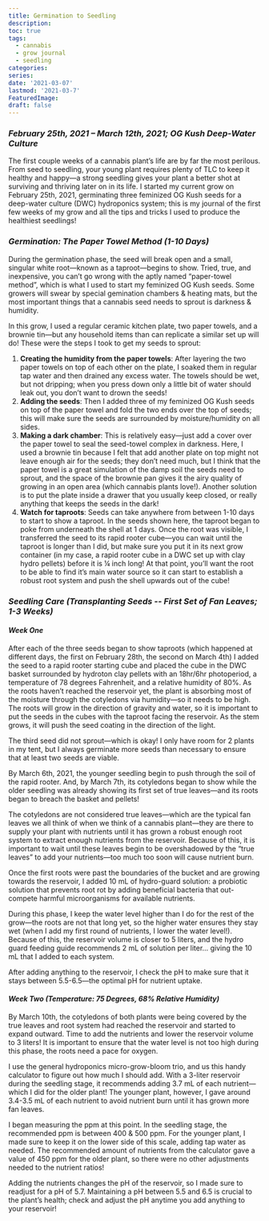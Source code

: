 ```yaml
---
title: Germination to Seedling
description: 
toc: true
tags:
  - cannabis
  - grow journal
  - seedling
categories:
series:
date: '2021-03-07'
lastmod: '2021-03-7'
FeaturedImage: 
draft: false
---
```

### *February 25th, 2021 – March 12th, 2021; OG Kush Deep-Water Culture* 
The first couple weeks of a cannabis plant’s life are by far the most perilous. From seed to seedling, your young plant requires plenty of TLC to keep it healthy and happy—a strong seedling gives your plant a better shot at surviving and thriving later on in its life. I started my current grow on February 25th, 2021, germinating three feminized OG Kush seeds for a deep-water culture (DWC) hydroponics system; this is my journal of the first few weeks of my grow and all the tips and tricks I used to produce the healthiest seedlings! 

### *Germination: The Paper Towel Method (1-10 Days)*
During the germination phase, the seed will break open and a small, singular white root—known as a taproot—begins to show. Tried, true, and inexpensive, you can’t go wrong with the aptly named “paper-towel method”, which is what I used to start my feminized OG Kush seeds. Some growers will swear by special gemination chambers & heating mats, but the most important things that a cannabis seed needs to sprout is darkness & humidity.

In this grow, I used a regular ceramic kitchen plate, two paper towels, and a brownie tin—but any household items than can replicate a similar set up will do! These were the steps I took to get my seeds to sprout:
1. **Creating the humidity from the paper towels**: After layering the two paper towels on top of each other on the plate, I soaked them in regular tap water and then drained any excess water. The towels should be wet, but not dripping; when you press down only a little bit of water should leak out, you don’t want to drown the seeds! 
2. **Adding the seeds**: Then I added three of my feminized OG Kush seeds on top of the paper towel and fold the two ends over the top of seeds; this will make sure the seeds are surrounded by moisture/humidity on all sides.
3.	**Making a dark chamber**: This is relatively easy—just add a cover over the paper towel to seal the seed-towel complex in darkness. Here, I used a brownie tin because I felt that add another plate on top might not leave enough air for the seeds; they don’t need much, but I think that the paper towel is a great simulation of the damp soil the seeds need to sprout, and the space of the brownie pan gives it the airy quality of growing in an open area (which cannabis plants love!). Another solution is to put the plate inside a drawer that you usually keep closed, or really anything that keeps the seeds in the dark!
4.	**Watch for taproots**: Seeds can take anywhere from between 1-10 days to start to show a taproot. In the seeds shown here, the taproot began to poke from underneath the shell at 1 days. Once the root was visible, I transferred the seed to its rapid rooter cube—you can wait until the taproot is longer than I did, but make sure you put it in its next grow container (in my case, a rapid rooter cube in a DWC set up with clay hydro pellets) before it is ¼ inch long! At that point, you’ll want the root to be able to find it’s main water source so it can start to establish a robust root system and push the shell upwards out of the cube! 

### *Seedling Care (Transplanting Seeds -- First Set of Fan Leaves; 1-3 Weeks)*

#### *Week One*

After each of the three seeds began to show taproots (which happened at different days, the first on February 28th, the second on March 4th) I added the seed to a rapid rooter starting cube and placed the cube in the DWC basket surrounded by hydroton clay pellets with an 18hr/6hr photoperiod, a temperature of 78 degrees Fahrenheit, and a relative humidity of 80%. As the roots haven’t reached the reservoir yet, the plant is absorbing most of the moisture through the cotyledons via humidity—so it needs to be high. The roots will grow in the direction of gravity and water, so it is important to put the seeds in the cubes with the taproot facing the reservoir. As the stem grows, it will push the seed coating in the direction of the light. 


The third seed did not sprout—which is okay! I only have room for 2 plants in my tent, but I always germinate more seeds than necessary to ensure that at least two seeds are viable. 


By March 6th, 2021, the younger seedling begin to push through the soil of the rapid rooter. And, by March 7th, its cotyledons began to show while the older seedling was already showing its first set of true leaves—and its roots began to breach the basket and pellets! 


The cotyledons are not considered true leaves—which are the typical fan leaves we all think of when we think of a cannabis plant—they are there to supply your plant with nutrients until it has grown a robust enough root system to extract enough nutrients from the reservoir. Because of this, it is important to wait until these leaves begin to be overshadowed by the “true leaves” to add your nutrients—too much too soon will cause nutrient burn.


Once the first roots were past the boundaries of the bucket and are growing towards the reservoir, I added 10 mL of hydro-guard solution: a probiotic solution that prevents root rot by adding beneficial bacteria that out-compete harmful microorganisms for available nutrients. 


During this phase, I keep the water level higher than I do for the rest of the grow—the roots are not that long yet, so the higher water ensures they stay wet (when I add my first round of nutrients, I lower the water level!). Because of this, the reservoir volume is closer to 5 liters, and the hydro guard feeding guide recommends 2 mL of solution per liter… giving the 10 mL that I added to each system.  


After adding anything to the reservoir, I check the pH to make sure that it stays between 5.5-6.5—the optimal pH for nutrient uptake. 

#### *Week Two (Temperature: 75 Degrees, 68% Relative Humidity)*

By March 10th, the cotyledons of both plants were being covered by the true leaves and root system had reached the reservoir and started to expand outward. Time to add the nutrients and lower the reservoir volume to 3 liters! It is important to ensure that the water level is not too high during this phase, the roots need a pace for oxygen. 


I use the general hydroponics micro-grow-bloom trio, and us this handy calculator to figure out how much I should add. With a 3-liter reservoir during the seedling stage, it recommends adding 3.7 mL of each nutrient—which I did for the older plant! The younger plant, however, I gave around 3.4-3.5 mL of each nutrient to avoid nutrient burn until it has grown more fan leaves. 


I began measuring the ppm at this point. In the seedling stage, the recommended ppm is between 400 & 500 ppm. For the younger plant, I made sure to keep it on the lower side of this scale, adding tap water as needed. The recommended amount of nutrients from the calculator gave a value of 450 ppm for the older plant, so there were no other adjustments needed to the nutrient ratios!


Adding the nutrients changes the pH of the reservoir, so I made sure to readjust for a pH of 5.7. Maintaining a pH between 5.5 and 6.5 is crucial to the plant’s health; check and adjust the pH anytime you add anything to your reservoir!
